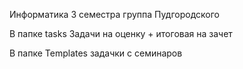 Информатика 3 семестра группа Пудгородского


В папке tasks Задачи на оценку + итоговая на зачет

В папке Templates задачки с семинаров
